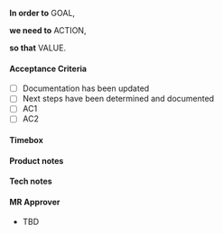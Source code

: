 **In order to** GOAL,
<!-- What do we want to accomplish in this spike? -->

**we need to** ACTION,
<!-- What needs to be done -->

**so that** VALUE.
<!-- What is the value in completing this work? -->

#### Acceptance Criteria
- [ ] Documentation has been updated
- [ ] Next steps have been determined and documented
- [ ] AC1
- [ ] AC2

#### Timebox
<!-- What is the maximum amount of time we'll dedicate to this? (if applicable) -->

#### Product notes


#### Tech notes


#### MR Approver
- TBD